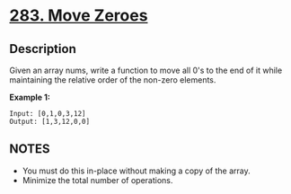 # [283. Move Zeroes][title]

## Description

Given an array nums, write a function to move all 0's to the end of it while maintaining the relative order of the non-zero elements.

**Example 1:**

```
Input: [0,1,0,3,12]
Output: [1,3,12,0,0]
```

## NOTES
-  You must do this in-place without making a copy of the array.
-  Minimize the total number of operations.






[title]: https://leetcode.com/problems/move-zeroes/

